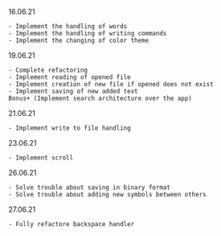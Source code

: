 16.06.21

```
- Implement the handling of words
- Implement the handling of writing commands
- Implement the changing of color theme
```

19.06.21

```
- Complete refactoring
- Implement reading of opened file
- Implement creation of new file if opened does not exist
- Implement saving of new added text
Bonus+ (Implement search architecture over the app)
```

21.06.21

```
- Implement write to file handling
```

23.06.21

```
- Implement scroll 
```

26.06.21

```
- Solve trouble about saving in binary format
- Solve trouble about adding new symbols between others
```
27.06.21

```
- Fully refactore backspace handler
```
